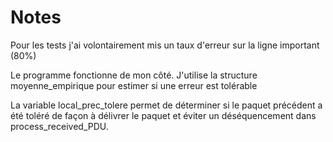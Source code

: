 # Notes

Pour les tests j'ai volontairement mis un taux d'erreur sur la ligne important (80%)

Le programme fonctionne de mon côté. 
J'utilise la structure moyenne_empirique pour estimer si une erreur est tolérable

La variable local_prec_tolere permet de déterminer si le paquet précédent a été toléré de façon à délivrer le paquet et éviter un déséquencement dans process_received_PDU.